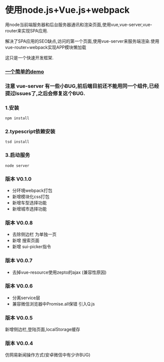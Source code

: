 # 使用node.js+Vue.js+webpack

用node当前端服务器和后台服务器通讯和渲染页面,使用vue,vue-server,vue-router来实现SPA应用.

解决了SPA应用的SEO缺点,访问的第一个页面,使用vue-server来服务端渲染.使用vue-router+webpack实现APP模块懒加载

这只是一个快速开发框架.

### <a href="http://182.92.99.230:3000/cookbook">一个简单的demo</a>

### 注意 vue-server 有一些小BUG,前后端目前还不能用同一个组件,已经提过Issues了,之后会修复这个BUG.

### 1.安装

    npm install

### 2.typescript依赖安装

    tsd install

### 3.启动服务

    node server

### 版本 V0.1.0
* 分环境webpack打包
* 新增模块化css打包
* 新增车型选择功能
* 新增城市选择功能

### 版本 V0.0.8
* 去除侧边栏 为单独一页
* 新增 搜索页面
* 新增 sui-picker指令

### 版本 V0.0.7
* 去掉vue-resource使用zepto的ajax (兼容性原因)

### 版本 V0.0.6
* 分离service层
* 兼容微信浏览器中Promise.all保错 引入Q.js


### 版本 V0.0.5
新增侧边栏,登陆页面,localStorage缓存

### 版本 V0.0.4
仿网易新闻操作方式(安卓微信中有少许BUG)
